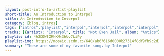 ```yaml
---
layout: post-intro-to-artist-playlist
short-title: An Introduction to Interpol
title: An Introduction to Interpol
category: [blog, intros]
tags: ["intros","playlist","interpol","interpol","interpol","interpol","interpol","interpol","interpol","interpol","interpol","interpol","interpol","interpol","interpol","interpol","interpol","interpol","interpol","interpol","interpol","interpol","interpol","interpol","interpol","interpol","interpol","interpol","interpol","interpol","interpol","interpol","interpol","interpol","interpol","interpol","interpol","interpol","interpol","interpol","interpol"]
tracks: [{artists: "Interpol", title: "Not Even Jail", album: "Antics"},{artists: "Interpol", title: "Pioneer To The Falls", album: "Our Love To Admire"},{artists: "Interpol", title: "Lights", album: "Interpol"},{artists: "Interpol", title: "The Lighthouse", album: "Our Love To Admire"},{artists: "Interpol", title: "All of the Ways", album: "Interpol"},{artists: "Interpol", title: "Memory Serves", album: "Interpol"},{artists: "Interpol", title: "Rest My Chemistry", album: "Our Love To Admire"},{artists: "Interpol", title: "PDA", album: "Turn On The Bright Lights"},{artists: "Interpol", title: "A Time to Be So Small", album: "Antics"},{artists: "Interpol", title: "Public Pervert", album: "Antics"},{artists: "Interpol", title: "Say Hello to the Angels", album: "Turn On The Bright Lights"},{artists: "Interpol", title: "If You Really Love Nothing", album: "Marauder"},{artists: "Interpol", title: "All the Rage Back Home", album: "El Pintor"},{artists: "Interpol", title: "Mammoth", album: "Our Love To Admire"},{artists: "Interpol", title: "Obstacle 1", album: "Turn On The Bright Lights"},{artists: "Interpol", title: "Barricade", album: "Interpol"},{artists: "Interpol", title: "Same Town, New Story", album: "El Pintor"},{artists: "Interpol", title: "Narc", album: "Antics"},{artists: "Interpol", title: "Length of Love", album: "Antics"},{artists: "Interpol", title: "Untitled", album: "Turn On The Bright Lights"},{artists: "Interpol", title: "Complications", album: "Marauder"},{artists: "Interpol", title: "No I In Threesome", album: "Our Love To Admire"},{artists: "Interpol", title: "Flight of Fancy", album: "Marauder"},{artists: "Interpol", title: "Obstacle 2", album: "Turn On The Bright Lights"},{artists: "Interpol", title: "Try It On", album: "Interpol"},{artists: "Interpol", title: "The Rover", album: "Marauder"},{artists: "Interpol", title: "Roland", album: "Turn On The Bright Lights"},{artists: "Interpol", title: "Evil", album: "Antics"},{artists: "Interpol", title: "All Fired Up", album: "Our Love To Admire"},{artists: "Interpol", title: "The Heinrich Maneuver", album: "Our Love To Admire"},{artists: "Interpol", title: "Success", album: "Interpol"},{artists: "Interpol", title: "The Scale", album: "Our Love To Admire"},{artists: "Interpol", title: "Next Exit", album: "Antics"},{artists: "Interpol", title: "Who Do You Think", album: "Our Love To Admire"},{artists: "Interpol", title: "Anywhere", album: "El Pintor"},{artists: "Interpol", title: "C'mere", album: "Antics"},{artists: "Interpol", title: "My Blue Supreme", album: "El Pintor"},{artists: "Interpol", title: "Hands Away", album: "Turn On The Bright Lights"},{artists: "Interpol", title: "Slow Hands", album: "Antics"}]
playlist-id: 4hZKEW5ZRhKMcGbUv7LiPy
playlist-img: https://mosaic.scdn.co/640/ab67616d0000b27314f8df9fb9c2d3056a994390ab67616d0000b27357383649d25ab30a0bb5dfa0ab67616d0000b27379973f4bc80e86e8761e081eab67616d0000b2737d73059fb7108a1ac2a14916
summary: "These are some of my favorite songs by Interpol"
---
```

